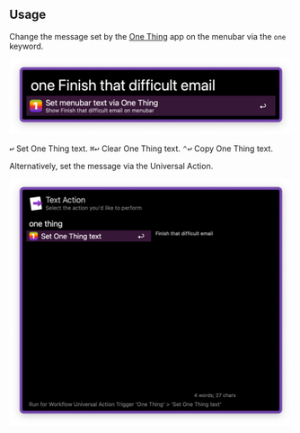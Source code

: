 ## Usage

Change the message set by the [One Thing](https://sindresorhus.com/one-thing) app on the menubar via the `one` keyword.

![Using the Keyword](images/keyword.png)

<kbd>↩</kbd> Set One Thing text.
<kbd>⌘</kbd><kbd>↩</kbd> Clear One Thing text.
<kbd>⌃</kbd><kbd>↩</kbd> Copy One Thing text.

Alternatively, set the message via the Universal Action.

![Using the Universal Action](images/ua.png)
